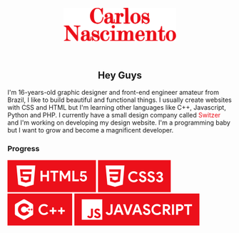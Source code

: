 <p align="center">
<img src="https://raw.githubusercontent.com/carloscdf/carloscdf/150de9130ca1f55144b726f97599db731a0e0f1f/assets/logo.svg" alt="logo" width="50%">
</p>
<br>
<h2 align="center"> Hey Guys</h2>


<p>I'm 16-years-old graphic designer and front-end engineer amateur from Brazil, I like to build beautiful and functional things. I usually create websites with CSS and HTML but I'm learning other languages like C++, Javascript, Python and PHP. 
I currently have a small design company called <span style="color: #ec0e18ff">Switzer</span> and I'm working on developing my design website.
I'm a programming baby but I want to grow and become a magnificent developer.</p>
<p>



<h3>Progress</h3>


<p>
<img src="https://raw.githubusercontent.com/carloscdf/carloscdf/c3f00591968735e7c7d32dcbf0daf04112caebec/assets/html5-button.svg" alt="html5" > <img src="https://raw.githubusercontent.com/carloscdf/carloscdf/c3f00591968735e7c7d32dcbf0daf04112caebec/assets/css3-button.svg" alt="css3"> <img src="https://raw.githubusercontent.com/carloscdf/carloscdf/c3f00591968735e7c7d32dcbf0daf04112caebec/assets/cplusplus-button.svg" alt="c++"> <img src="https://raw.githubusercontent.com/carloscdf/carloscdf/c3f00591968735e7c7d32dcbf0daf04112caebec/assets/javascript-button.svg" alt="javascript">
</p>
